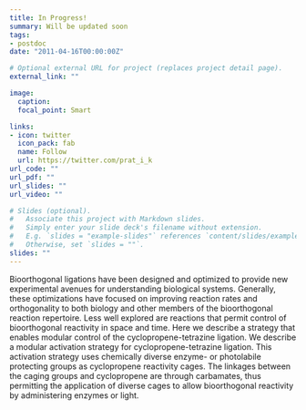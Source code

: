 ```yaml
---
title: In Progress!
summary: Will be updated soon
tags:
- postdoc
date: "2011-04-16T00:00:00Z"

# Optional external URL for project (replaces project detail page).
external_link: ""

image:
  caption:
  focal_point: Smart

links:
- icon: twitter
  icon_pack: fab
  name: Follow
  url: https://twitter.com/prat_i_k
url_code: ""
url_pdf: ""
url_slides: ""
url_video: ""

# Slides (optional).
#   Associate this project with Markdown slides.
#   Simply enter your slide deck's filename without extension.
#   E.g. `slides = "example-slides"` references `content/slides/example-slides.md`.
#   Otherwise, set `slides = ""`.
slides: ""
---
```


Bioorthogonal ligations have been designed and optimized to provide new experimental avenues for understanding biological systems. Generally, these optimizations have focused on improving reaction rates and orthogonality to both biology and other members of the bioorthogonal reaction repertoire. Less well explored are reactions that permit control of bioorthogonal reactivity in space and time. Here we describe a strategy that enables modular control of the cyclopropene-tetrazine ligation. We describe a modular activation strategy for cyclopropene-tetrazine ligation. This activation strategy uses chemically diverse enzyme- or photolabile protecting groups as cyclopropene reactivity cages. The linkages between the caging groups and cyclopropene are through carbamates, thus permitting the application of diverse cages to allow bioorthogonal reactivity by administering enzymes or light.
